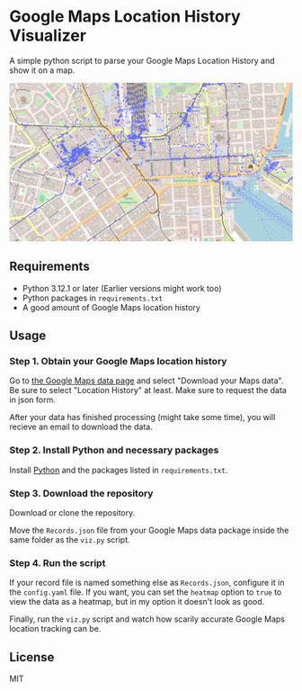 # Google Maps Location History Visualizer
A simple python script to parse your Google Maps Location History and show it on a map.

![Example image of the output](docs/example.png)

## Requirements
* Python 3.12.1 or later (Earlier versions might work too)
* Python packages in `requirements.txt`
* A good amount of Google Maps location history

## Usage
### Step 1. Obtain your Google Maps location history
Go to [the Google Maps data page](https://myaccount.google.com/yourdata/maps) and select "Download your Maps data". Be sure to select "Location History" at least. Make sure to request the data in json form.

After your data has finished processing (might take some time), you will recieve an email to download the data.

### Step 2. Install Python and necessary packages
Install [Python](https://www.python.org/) and the packages listed in `requirements.txt`.

### Step 3. Download the repository
Download or clone the repository. 

Move the `Records.json` file from your Google Maps data package inside the same folder as the `viz.py` script.

### Step 4. Run the script
If your record file is named something else as `Records.json`, configure it in the `config.yaml` file. If you want, you can set the `heatmap` option to `true` to view the data as a heatmap, but in my option it doesn't look as good.

Finally, run the `viz.py` script and watch how scarily accurate Google Maps location tracking can be.

## License
MIT